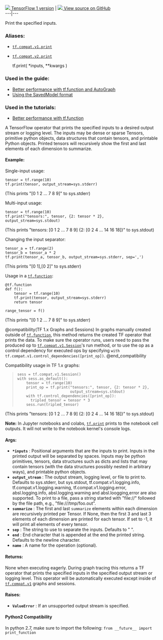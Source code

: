 [ ![](https://tensorflow.google.cn/images/tf_logo_32px.png) TensorFlow 1
version](/versions/r1.15/api_docs/python/tf/print) |  [
![](https://tensorflow.google.cn/images/GitHub-Mark-32px.png) View source on
GitHub
](https://github.com/tensorflow/tensorflow/blob/r2.0/tensorflow/python/ops/logging_ops.py#L138-L383)  
---|---  
  
Print the specified inputs.

### Aliases:

  * [`tf.compat.v1.print`](/api_docs/python/tf/print)
  * [`tf.compat.v2.print`](/api_docs/python/tf/print)

    
    
    tf.print(
        *inputs,
        **kwargs
    )
    

### Used in the guide:

  * [Better performance with tf.function and AutoGraph](https://tensorflow.google.cn/guide/function)
  * [Using the SavedModel format](https://tensorflow.google.cn/guide/saved_model)

### Used in the tutorials:

  * [Better performance with tf.function](https://tensorflow.google.cn/tutorials/customization/performance)

A TensorFlow operator that prints the specified inputs to a desired output
stream or logging level. The inputs may be dense or sparse Tensors, primitive
python objects, data structures that contain tensors, and printable Python
objects. Printed tensors will recursively show the first and last elements of
each dimension to summarize.

#### Example:

Single-input usage:

    
    
    tensor = tf.range(10)
    tf.print(tensor, output_stream=sys.stderr)
    

(This prints "[0 1 2 ... 7 8 9]" to sys.stderr)

Multi-input usage:

    
    
    tensor = tf.range(10)
    tf.print("tensors:", tensor, {2: tensor * 2}, output_stream=sys.stdout)
    

(This prints "tensors: [0 1 2 ... 7 8 9] {2: [0 2 4 ... 14 16 18]}" to
sys.stdout)

Changing the input separator:

    
    
    tensor_a = tf.range(2)
    tensor_b = tensor_a * 2
    tf.print(tensor_a, tensor_b, output_stream=sys.stderr, sep=',')
    

(This prints "[0 1],[0 2]" to sys.stderr)

Usage in a
[`tf.function`](https://tensorflow.google.cn/api_docs/python/tf/function):

    
    
    @tf.function
    def f():
        tensor = tf.range(10)
        tf.print(tensor, output_stream=sys.stderr)
        return tensor
    
    range_tensor = f()
    

(This prints "[0 1 2 ... 7 8 9]" to sys.stderr)

@compatibility(TF 1.x Graphs and Sessions) In graphs manually created outside
of [`tf.function`](https://tensorflow.google.cn/api_docs/python/tf/function),
this method returns the created TF operator that prints the data. To make sure
the operator runs, users need to pass the produced op to
[`tf.compat.v1.Session`](https://tensorflow.google.cn/api_docs/python/tf/compat/v1/Session)'s
run method, or to use the op as a control dependency for executed ops by
specifying `with tf.compat.v1.control_dependencies([print_op])`.
@end_compatibility

Compatibility usage in TF 1.x graphs:

>
>     sess = tf.compat.v1.Session()
>     with sess.as_default():
>         tensor = tf.range(10)
>         print_op = tf.print("tensors:", tensor, {2: tensor * 2},
>                             output_stream=sys.stdout)
>         with tf.control_dependencies([print_op]):
>           tripled_tensor = tensor * 3
>         sess.run(tripled_tensor)
>  

(This prints "tensors: [0 1 2 ... 7 8 9] {2: [0 2 4 ... 14 16 18]}" to
sys.stdout)

**Note:** In Jupyter notebooks and colabs,
[`tf.print`](https://tensorflow.google.cn/api_docs/python/tf/print) prints to
the notebook cell outputs. It will not write to the notebook kernel's console
logs.

#### Args:

  * **`*inputs`** : Positional arguments that are the inputs to print. Inputs in the printed output will be separated by spaces. Inputs may be python primitives, tensors, data structures such as dicts and lists that may contain tensors (with the data structures possibly nested in arbitrary ways), and printable python objects.
  * **`output_stream`** : The output stream, logging level, or file to print to. Defaults to sys.stderr, but sys.stdout, tf.compat.v1.logging.info, tf.compat.v1.logging.warning, tf.compat.v1.logging.error, absl.logging.info, absl.logging.warning and absl.loogging,error are also supported. To print to a file, pass a string started with "file://" followed by the file path, e.g., "file:///tmp/foo.out".
  * **`summarize`** : The first and last `summarize` elements within each dimension are recursively printed per Tensor. If None, then the first 3 and last 3 elements of each dimension are printed for each tensor. If set to -1, it will print all elements of every tensor.
  * **`sep`** : The string to use to separate the inputs. Defaults to " ".
  * **`end`** : End character that is appended at the end the printed string. Defaults to the newline character.
  * **`name`** : A name for the operation (optional).

#### Returns:

None when executing eagerly. During graph tracing this returns a TF operator
that prints the specified inputs in the specified output stream or logging
level. This operator will be automatically executed except inside of
[`tf.compat.v1`](https://tensorflow.google.cn/api_docs/python/tf/compat/v1)
graphs and sessions.

#### Raises:

  * **`ValueError`** : If an unsupported output stream is specified.

#### Python2 Compatibility

In python 2.7, make sure to import the following: `from __future__ import
print_function`

